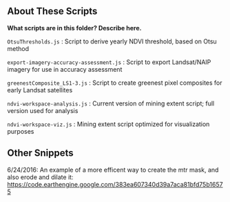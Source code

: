 ## About These Scripts

**What scripts are in this folder? Describe here.**

`OtsuThresholds.js` : Script to derive yearly NDVI threshold, based on Otsu method

`export-imagery-accuracy-assessment.js` : Script to export Landsat/NAIP imagery for use in accuracy assessment

`greenestComposite_LS1-3.js` : Script to create greenest pixel composites for early Landsat satellites

`ndvi-workspace-analysis.js` : Current version of mining extent script; full version used for analysis

`ndvi-workspace-viz.js` : Mining extent script optimized for visualization purposes

## Other Snippets

6/24/2016: An example of a more efficent way to create the mtr mask, and also erode and dilate it:
https://code.earthengine.google.com/383ea607340d39a7aca81bfd75b16575
